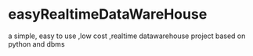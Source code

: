# easyRealtimeDataWareHouse
a simple, easy to use ,low cost ,realtime datawarehouse project based on python and dbms
